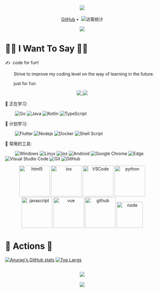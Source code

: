 <!-- 动态打字效果 -->
<h1 align="center">
  <a href="https://sunguoqi.com/">
    <img src="https://readme-typing-svg.herokuapp.com?font=Merriweather&size=40&color=2958F7&center=true&multiline=true&width=600&height=60&lines=Welcome+To+My+GitHub">
  </a>
</h1>

<!-- 个人资料徽标 -->
<div align="center">
  <p align="center">
    <a href="https://github.com/pwh-pwh">GitHub</a>&nbsp;•&nbsp;
    <!-- 访客数统计徽标 -->
    <img src="https://komarev.com/ghpvc/?username=pwh-pwh" alt="访客统计" />
  </p>

</div>

<!-- 贪吃蛇代码贡献图 -->
<div align="center"><img src="https://cdn.jsdelivr.net/gh/pwh-pwh/pwh-pwh/media/github-user-contribution.svg" /></div>


#  👨‍💻 I Want To Say 🙋‍♂️

<p>✍️&nbsp;&nbsp;code for fun!</p>
<p>&emsp;&emsp;Strive to improve my coding level on the way of learning in the future.</p>
<p>&emsp;&emsp;just for fun</p>

<!-- 比较好的开源项目卡片 -->
<div align="center">
<a href="https://github.com/pwh-pwh/wxrecordread">
  <img src="https://github-readme-stats.vercel.app/api/pin/?username=pwh-pwh&repo=wxrecordread&show_owner=false&theme=light&hide_border=false" />
  </a>
<a href="https://github.com/pwh-pwh/fuck_shake">
  <img src="https://github-readme-stats.vercel.app/api/pin/?username=pwh-pwh&repo=fuck_shake&show_owner=false&hide_border=false" />
  </a>
</div>

💪 正在学习: 

&emsp;&emsp;
![Go](https://img.shields.io/badge/-Go-pink?style=flat-square&logo=Go)
![Java](https://img.shields.io/badge/-java-yellow?style=flat-square&logo=Java)
![Kotlin](https://img.shields.io/badge/-Kotlin-E34F26?style=flat-square&logo=kotlin&logoColor=white)
![TypeScript](https://img.shields.io/badge/typescript-%23007ACC.svg?style=flat-square&logo=Typescript&logoColor=white)

🧠 计划学习:

&emsp;&emsp;
![Flutter](https://img.shields.io/badge/Flutter-%23276DC3.svg?style=flat-square&logo=flutter&logoColor=white)
![Nodejs](https://img.shields.io/badge/-Nodejs-c0ebd?style=flat-square&logo=Node.js)
![Docker](https://img.shields.io/badge/-Docker-FCC624?style=flat-square&logo=docker)
![Shell Script](https://img.shields.io/badge/shell_script-%4285F4.svg?style=style=flat-square&logo=gnu-bash&logoColor=white)

🧰 常用的工具:

&emsp;&emsp; 
![Windows](https://img.shields.io/badge/Windows-0078D6?style=flat-square&logo=windows&logoColor=white)
![Linux](https://img.shields.io/badge/Linux-FCC624?style=style=flat-square&logo=linux&logoColor=black)
![Ios](https://img.shields.io/badge/Ios-151515?style=flat-square&logo=ios&logoColor=white)
![Android](https://img.shields.io/badge/Android-3DDC84?style=flat-square&logo=android&logoColor=white)
![Google Chrome](https://img.shields.io/badge/Chrome-4285F4?style=flat-square&logo=GoogleChrome&logoColor=white)
![Edge](https://img.shields.io/badge/Edge-0078D7?style=flat-square&logo=Microsoft-edge&logoColor=white)
![Visual Studio Code](https://img.shields.io/badge/-Visual%20Studio%20Code-007ACC?style=flat-square&logo=Visual%20Studio%20Code&logoColor=fff)
![Git](https://img.shields.io/badge/-Git-FCC624?style=flat-square&logo=git)
![GitHub](https://img.shields.io/badge/-GitHub-pink?style=flat-square&logo=github)

<!-- Gif -->
<div align="center">
  <img alt="html5" src="https://media.giphy.com/media/XAxylRMCdpbEWUAvr8/giphy.gif" width="100" title="html5">
  <img alt="ios" src="https://media.giphy.com/media/JQpOCgnGfb7FCvEVrd/giphy.gif" width="100" title="ios">
  <img alt="VSCode" src="https://i.giphy.com/media/IdyAQJVN2kVPNUrojM/200.webp" width="100" title="vscode">
  <img alt="python" src="https://i.giphy.com/media/LMt9638dO8dftAjtco/200.webp" width="100" title="python">
  <img alt="javascript" src="https://media3.giphy.com/media/ln7z2eWriiQAllfVcn/200w.webp" width="100" title="javascript">
  <img alt="vue" src="https://media.giphy.com/media/VgGthkhUvGgOit7Y9i/giphy.gif" width="100" title="vue">
  <img alt="github" src="https://i.giphy.com/media/KzJkzjggfGN5Py6nkT/200.webp" width="100" title="github">
  <img alt="node" src="https://media.giphy.com/media/kdFc8fubgS31b8DsVu/giphy.gif" width="85" title="node">
</div>


# 🚀 Actions 🚀

<!-- GitHub数据统计 -->


[![Anurag's GitHub stats](https://github-readme-stats.vercel.app/api?username=pwh-pwh&show_icons=true&theme=midnight-purple)](https://github.com/pwh-pwh)
[![Top Langs](https://github-readme-stats.vercel.app/api/top-langs/?username=pwh-pwh&hide=javascript,html,css,vue&layout=compact&theme=radical)](https://github.com/pwh-pwh)

<br>

<!-- GitHub奖杯🏆 -->
<div align="center">
  <img src="https://github-profile-trophy.vercel.app/?username=pwh-pwh&theme=gruvbox&row=1&column=7&no-frame=true&no-bg=true" />
</div>
<br>

<!-- Dynamic Quotes -->
<div align="center">
  <img src="https://quotes-github-readme.vercel.app/api?type=horizontal&theme=light">
</div>
<br>

